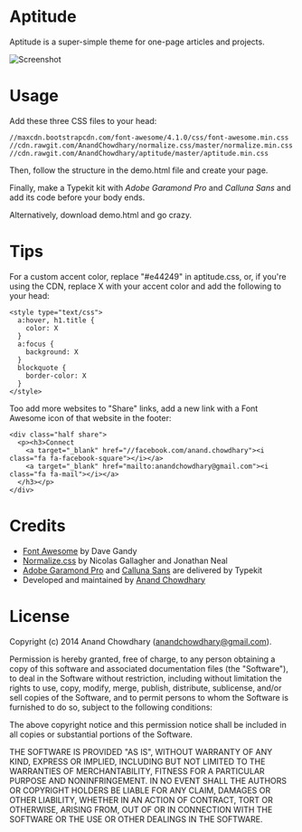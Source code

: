 Aptitude
========

Aptitude is a super-simple theme for one-page articles and projects.

![Screenshot](https://cloud.githubusercontent.com/assets/2841780/3857456/7b836d9a-1f03-11e4-8578-e16a7d263a9d.jpg "Screenshot")

Usage
=====

Add these three CSS files to your head:

`//maxcdn.bootstrapcdn.com/font-awesome/4.1.0/css/font-awesome.min.css`
`//cdn.rawgit.com/AnandChowdhary/normalize.css/master/normalize.min.css`
`//cdn.rawgit.com/AnandChowdhary/aptitude/master/aptitude.min.css`

Then, follow the structure in the demo.html file and create your page.

Finally, make a Typekit kit with *Adobe Garamond Pro* and *Calluna Sans* and add its code before your body ends.

Alternatively, download demo.html and go crazy.

Tips
====

For a custom accent color, replace "#e44249" in aptitude.css, or, if you're using the CDN, replace X with your accent color and add the following to your head:

```
<style type="text/css">
  a:hover, h1.title {
    color: X
  }
  a:focus {
    background: X
  }
  blockquote {
    border-color: X
  }
</style>
```

Too add more websites to "Share" links, add a new link with a Font Awesome icon of that website in the footer:

```
<div class="half share">
  <p><h3>Connect
    <a target="_blank" href="//facebook.com/anand.chowdhary"><i class="fa fa-facebook-square"></i></a>
    <a target="_blank" href="mailto:anandchowdhary@gmail.com"><i class="fa fa-mail"></i></a>
  </h3></p>
</div>
```

Credits
=======

- [Font Awesome](http://fontawesome.io) by Dave Gandy
- [Normalize.css](http://necolas.github.io/normalize.css/) by Nicolas Gallagher and Jonathan Neal
- [Adobe Garamond Pro](http://store1.adobe.com/cfusion/store/html/index.cfm?event=displayFontPackage&code=1703) and [Calluna Sans](https://typekit.com/fonts/calluna-sans) are delivered by Typekit
- Developed and maintained by [Anand Chowdhary](http://anandchowdhary.com)

License
=======

Copyright (c) 2014 Anand Chowdhary (anandchowdhary@gmail.com).

Permission is hereby granted, free of charge, to any person obtaining a copy of this software and associated documentation files (the "Software"), to deal in the Software without restriction, including without limitation the rights to use, copy, modify, merge, publish, distribute, sublicense, and/or sell copies of the Software, and to permit persons to whom the Software is furnished to do so, subject to the following conditions:

The above copyright notice and this permission notice shall be included in all copies or substantial portions of the Software.

THE SOFTWARE IS PROVIDED "AS IS", WITHOUT WARRANTY OF ANY KIND, EXPRESS OR IMPLIED, INCLUDING BUT NOT LIMITED TO THE WARRANTIES OF MERCHANTABILITY, FITNESS FOR A PARTICULAR PURPOSE AND NONINFRINGEMENT. IN NO EVENT SHALL THE AUTHORS OR COPYRIGHT HOLDERS BE LIABLE FOR ANY CLAIM, DAMAGES OR OTHER LIABILITY, WHETHER IN AN ACTION OF CONTRACT, TORT OR OTHERWISE, ARISING FROM, OUT OF OR IN CONNECTION WITH THE SOFTWARE OR THE USE OR OTHER DEALINGS IN THE SOFTWARE.
